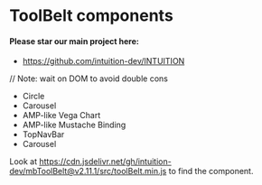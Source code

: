 
# ToolBelt components


#### Please star our main project here:
- https://github.com/intuition-dev/INTUITION


// Note: wait on DOM to avoid double cons

- Circle
- Carousel
- AMP-like Vega Chart 
- AMP-like Mustache Binding
- TopNavBar
- Carousel

Look at https://cdn.jsdelivr.net/gh/intuition-dev/mbToolBelt@v2.11.1/src/toolBelt.min.js to find the component.

